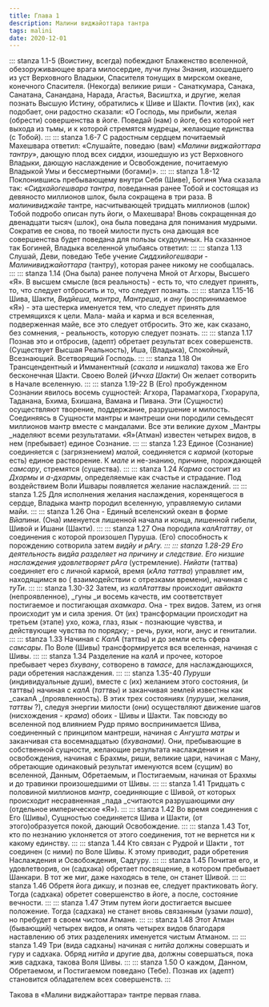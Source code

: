 ```yaml
---
title: Глава 1
description: Малини виджайоттара тантра
tags: malini
date: 2020-12-01
---
```


::: stanza 1.1-5
(Воистину, всегда) побеждают Блаженство вселенной, обезоруживающее врага милосердие, лучи луны Знания, изошедшего из уст Верховного Владыки, Спасителя тонущих в мирском океане, конечного Спасителя. (Некогда) великие риши - Санаткумара, Санака, Санатана, Санандана, Нарада, Агастья, Васиштха, и другие, желая познать Высшую Истину, обратились к Шиве и Шакти. Почтив (их), как подобает, они радостно сказали: «О Господь, мы прибыли, желая (обрести) совершенства в йоге. Поведай (нам) о йоге, без которой нет выхода из тьмы, и к которой стремятся мудрецы, желающие единства (с Тобой).
:::
::: stanza 1.6-7
С радостным сердцем почитаемый Махешвара ответил: «Слушайте, поведаю (вам) «_Малини виджайоттара тантру_», дающую плод всех сиддхи, изошедшую из уст Верховного Владыки, дающую наслаждение и Освобождение, почитаемую Владыкой Умы и бессмертными (богами)».
:::
::: stanza 1.8-12
Поклонившись пребывающему внутри Себя (Шиве), Богиня Ума сказала так: «_Сидхайогешвара тантра_, поведанная ранее Тобой и состоящая из девяносто миллионов шлок, была сокращена в три раза. В _малинивиджайе_ тантре, насчитывающей тридцать миллионов (шлок) Тобой подробо описан путь йоги, о Махешвара! Вновь сокращенная до двенадцати тысяч (шлок), она была поведана для понимания мудрыми. Сократив ее снова, по твоей милости пусть она дающая все совершенства будет поведана для пользы скудоумных. На сказанное так Богиней, Владыка вселенной улыбаясь ответил:
:::
::: stanza 1.13
Слушай, Деви, поведаю Тебе учение _Сиддхийогешвари_ - _Малинивиджайоттара_ (тантру), которая ранее никому не сообщалась.
:::
::: stanza 1.14
(Она была) ранее получена Мной от Агхоры, Высшего «Я». В высшем смысле (вся реальность) - есть то, что следует принять, то, что следует отбросить и то, что следует познать.
:::
::: stanza 1.15-16
Шива, Шакти, _Видйеша_, _мантра_, _Мантреша_, и _ану_ (воспринимаемое «Я») - эта шестерка именуется тем, что следует принять для стремящихся к цели. Мала- майа и карма и вся вселенная, подверженная майе, все это следует отбросить. Это же, как сказано, без сомнения, - реальность, которую следует познать.
:::
::: stanza 1.17
Познав это и отбросив, (адепт) обретает результат всех совершенств. (Существует Высшая Реальность), Иша, (Владыка), Спокойный, Всезнающий. Всетворящий Господь.
:::
::: stanza 1.18
Он Трансцендентный и Имманентный (_сакала_ и _нишкала_) такова же Его бесконечная Шакти. Своею Волей (_Иччха Шакти_) Он желает сотворить в Начале вселенную.
:::
::: stanza 1.19-22
В (Его) пробужденном Сознании явилось восемь сущностей: Агхора, Парамагхора, Гхорарупа, Таданана, Бхима, Бхишана, Вамана и Пивана. Эти (Сущности) осуществляют творение, поддержание, разрушение и милость. Соединяясь в Сущности мантры и мантреши они породили семьдесят миллионов мантр вместе с мандалами. Все эти великие духом _Мантры _наделяют всеми результатами. «Я»(Атман) известен четырех видов, в нем (пребывает) единое Сознание.
:::
::: stanza 1.23
Единое (Сознание) соединяется с (загрязнением) _малой_, соединяется с _кармой_ (которые есть) единое растворение. К _мале_ и не-знанию, причине, порождающей _самсару_, стремятся (существа).
:::
::: stanza 1.24
_Карма_ состоит из _Дхармы_ и _а-дхармы_, определяемые как счастье и страдание. Под воздействием Воли Ишвары появляется желание наслаждений.
:::
::: stanza 1.25
Для исполнения желания наслаждения, коренящегося в сердце, Владыка мантр породил вселенную, управляемую силами майи.
:::
::: stanza 1.26
Она - Единый вселенский океан в форме _Вйапини_. (Она) именуется лишенной начала и конца, лишенной гибели, Шивой и Ишани (Шакти).
:::
::: stanza 1.27
Она породила _калАтаттву_, от соединения с которой произошел Пуруша. (Его) способность к порождению сотворила затем _видйу _и _рАгу_.
:::
::: stanza 1.28-29
Его деятельность видйа разделяет на причину и следствие. Его низшие наслаждения удовлетворяет_ рАга_ (устремление). _Нийати_ (таттва) соединяет его с личной кармой, время (_кАла таттва_) управляет им, находящимся во ( взаимодействии с отрезками времени), начиная с _туТи_.
:::
::: stanza 1.30-32
Затем, из _калАтаттвы_ происходит _авйакта_ (непроявленное), _гуны _и восемь качеств, им соответствует постигаемое и постигающая _ахамкара_. Она - трех видов. Затем, из огня происходит ум и сила зрения. От (их) трансформации происходит на третьем (этапе) ухо, кожа, глаз, язык - познающие чувства, и действующие чувства по порядку; - речь, руки, ноги, анус и гениталии.
:::
::: stanza 1.33
Начиная с _КалА_ (таттвы) и до земли есть сфера _самсары_. По Воле (Шивы) трансформируется вся вселенная, начиная с Шивы.
:::
::: stanza 1.34
Разделение на _калА_ и прочее, которое пребывает через _бхувану_, сотворено в _тамасе_, для наслаждающихся, ради обретения наслаждения.
:::
::: stanza 1.35-40
_Пуруши_ (индивидуальные души), вместе с (их) желанием этого состояния, (и таттвы) начиная с _калА_ (_таттвы_) и заканчивая землей известны как _сакалА _(проявленность). В этих трех состояниях (_пуруши_, желания, _таттвы_ ?), следуя энергии милости (они) осуществляют движение шагов (нисхождения - _крама_) обоих - Шивы и Шакти. Так повсюду во вселенной под влиянием Рудр прямо воспринимается Шива, соединенный с принципом мантреши, начиная с _Ангушта матры_ и заканчивая ста восемнадцатью (_бхуванами)._ Они, пребывающие в собственной сущности, желающие результата наслаждения и освобождения, начиная с Брахмы, риши, великие цари, начиная с Ману, обретающие одинаковый результат именуются всем (сущим) во вселенной, Данным, Обретаемым, и Постигаемым, начиная от Брахмы и до травинки произошедшими от Шивы.
:::
::: stanza 1.41
Тридцать с половиной миллионов _мантр_, соединяющие с Шивой, от которых происходит несравненная _пада _считаются разрушающими _ану_ (отдельное империческое «Я»).
:::
::: stanza 1.42
Во время соединения с Его (Шивы), Сущностью соединяется Шива и Шакти, (от этого)образуется покой, дающий Освобождение.
:::
::: stanza 1.43
Тот, кто по незнанию уклоняется от этого соединения, тот не вернется ни к какому единству.
:::
::: stanza 1.44
Кто связан с Рудрой и Шакти , тот соединен (с ними) по Воле Шивы. К этому приводит, ради обретения Наслаждения и Освобождения, Садгуру.
:::
::: stanza 1.45
Почитая его, и удовлетворив, он (садхака) обретает посвящение, в котором пребывает Шанкари. В тот же миг, даже находясь в теле, он станет Шивой.
:::
::: stanza 1.46
Обретя йога дикшу, и познав ее, следует практиковать йогу. Тогда (садхака) обретет совершенство в йоге, а после, состояние вечности.
:::
::: stanza 1.47
Этим путем йоги достигается высшее положение. Тогда (садхака) не станет вновь связанным (узами _паша_), но пребудет в своем чистом Атмане.
:::
::: stanza 1.48
Этот Атман (бывающий) четырех видов, и опять четырех видов благодаря наставлению об этих разделениях именуется чистым Атманом.
:::
::: stanza 1.49
Три (вида садханы) начиная с _нитйа_ должны совершать и гуру и садхака. Обряд _нитйа_ и другие два, должны совершаться, пока жив садхака, такова Воля Шивы.
:::
::: stanza 1.50
О каждом, Данном, Обретаемом, и Постигаемом поведано (Тебе). Познав их (адепт) становится обладателем всех совершенств.
:::

Такова в «Малини виджайоттара» тантре первая глава.
